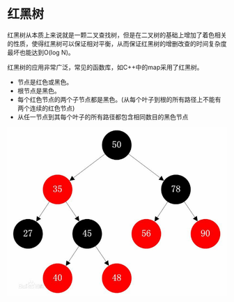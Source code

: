 # 红黑树

红黑树从本质上来说就是一颗二叉查找树，但是在二叉树的基础上增加了着色相关的性质，使得红黑树可以保证相对平衡，从而保证红黑树的增删改查的时间复杂度最坏也能达到O\(log N\)。

红黑树的应用非常广泛，常见的函数库，如C++中的map采用了红黑树。

* 节点是红色或黑色。 
* 根节点是黑色。 
* 每个红色节点的两个子节点都是黑色。\(从每个叶子到根的所有路径上不能有两个连续的红色节点\) 
* 从任一节点到其每个叶子的所有路径都包含相同数目的黑色节点

![&#x7EA2;&#x9ED1;&#x6811;](../../.gitbook/assets/image%20%2841%29.png)

